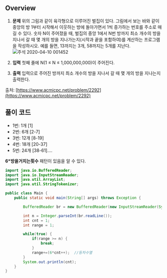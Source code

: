 ## Overview
1. **문제**
	위의 그림과 같이 육각형으로 이루어진 벌집이 있다. 그림에서 보는 바와 같이 중앙의 방 1부터 시작해서 이웃하는 방에 돌아가면서 1씩 증가하는 번호를 주소로 매길 수 있다. 숫자 N이 주어졌을 때, 벌집의 중앙 1에서 N번 방까지 최소 개수의 방을 지나서 갈 때 몇 개의 방을 지나가는지(시작과 끝을 포함하여)를 계산하는 프로그램을 작성하시오. 예를 들면, 13까지는 3개, 58까지는 5개를 지난다.    
	![주석 2020-04-10 001452](https://www.acmicpc.net/JudgeOnline/upload/201009/3(2).png)

2. **입력**
	첫째 줄에 N(1 ≤ N ≤ 1,000,000,000)이 주어진다.

3. **출력**
	입력으로 주어진 방까지 최소 개수의 방을 지나서 갈 때 몇 개의 방을 지나는지 출력한다.

출처: [https://www.acmicpc.net/problem/2292](https://www.acmicpc.net/problem/2292)

## 풀이 코드
- 1번: 1개 [1]
- 2번: 6개 [2-7]
- 3번: 12개 [8-19]
- 4번: 18개 [20-37]
- 5번: 24개 [38-61]....

**6*방을거치는횟수** 패턴이 있음을 알 수 있다.

```java
import java.io.BufferedReader;
import java.io.InputStreamReader;
import java.util.ArrayList;
import java.util.StringTokenizer;

public class Main {
	public static void main(String[] args) throws Exception {

		BufferedReader br = new BufferedReader(new InputStreamReader(System.in));

		int n = Integer.parseInt(br.readLine());
		int cnt = 1;
		int range = 1;

		while(true) {
			if(range >= n) {
				break;
			}
			range+=(6*cnt++);  //등차수열
		}
		System.out.println(cnt);
	}
}

```
